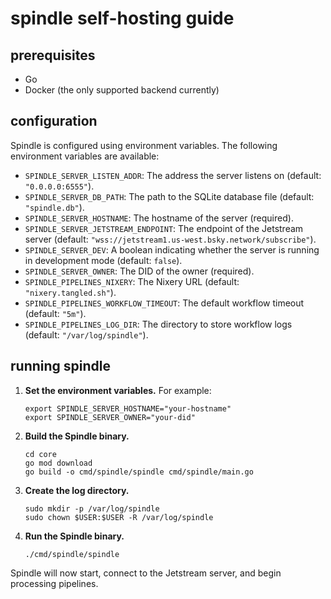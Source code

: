 # spindle self-hosting guide

## prerequisites

* Go
* Docker (the only supported backend currently)

## configuration

Spindle is configured using environment variables. The following environment variables are available:

* `SPINDLE_SERVER_LISTEN_ADDR`: The address the server listens on (default: `"0.0.0.0:6555"`).
* `SPINDLE_SERVER_DB_PATH`: The path to the SQLite database file (default: `"spindle.db"`).
* `SPINDLE_SERVER_HOSTNAME`: The hostname of the server (required).
* `SPINDLE_SERVER_JETSTREAM_ENDPOINT`: The endpoint of the Jetstream server (default: `"wss://jetstream1.us-west.bsky.network/subscribe"`).
* `SPINDLE_SERVER_DEV`: A boolean indicating whether the server is running in development mode (default: `false`).
* `SPINDLE_SERVER_OWNER`: The DID of the owner (required).
* `SPINDLE_PIPELINES_NIXERY`: The Nixery URL (default: `"nixery.tangled.sh"`).
* `SPINDLE_PIPELINES_WORKFLOW_TIMEOUT`: The default workflow timeout (default: `"5m"`).
* `SPINDLE_PIPELINES_LOG_DIR`: The directory to store workflow logs (default: `"/var/log/spindle"`).

## running spindle

1.  **Set the environment variables.**  For example:

    ```shell
    export SPINDLE_SERVER_HOSTNAME="your-hostname"
    export SPINDLE_SERVER_OWNER="your-did"
    ```

2.  **Build the Spindle binary.**

    ```shell
    cd core
    go mod download
    go build -o cmd/spindle/spindle cmd/spindle/main.go
    ```

3.  **Create the log directory.**

    ```shell
    sudo mkdir -p /var/log/spindle
    sudo chown $USER:$USER -R /var/log/spindle
    ```

4.  **Run the Spindle binary.**

    ```shell
    ./cmd/spindle/spindle
    ```

Spindle will now start, connect to the Jetstream server, and begin processing pipelines.
